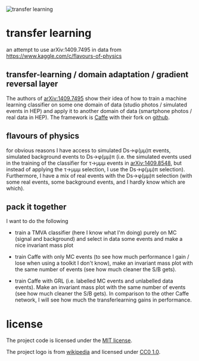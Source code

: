 ![transfer learning](https://upload.wikimedia.org/wikipedia/commons/thumb/a/ad/Knowledge_transfer.svg/312px-Knowledge_transfer.svg.png)

# transfer learning

an attempt to use arXiv:1409.7495 in data from https://www.kaggle.com/c/flavours-of-physics

## transfer-learning / domain adaptation / gradient reversal layer


The authors of [arXiv:1409.7495](http://arxiv.org/abs/1409.7495) show their
idea of how to train a machine learning classifier on some one domain of data
(studio photos / simulated events in HEP) and apply it to another domain of
data (smartphone photos / real data in HEP). The framework is
[Caffe](http://caffe.berkeleyvision.org/) with their fork on
[github](https://github.com/ddtm/caffe/tree/grl).

## flavours of physics

for obvious reasons I have access to simulated Ds→φ(µµ)π events, simulated
background events to Ds→φ(µµ)π (i.e. the simulated events used in the training
of the classifier for τ→µµµ events in
[arXiv:1409.8548](http://arxiv.org/abs/1409.8548), but instead of applying the
τ→µµµ selection, I use the Ds→φ(µµ)π selection). Furthermore, I have a mix of
real events with the Ds→φ(µµ)π selection (with some real events, some
background events, and I hardly know which are which).

## pack it together

I want to do the following

 - train a TMVA classifier (here I know what I'm doing) purely on MC (signal
   and background) and select in data some events and make a nice invariant
   mass plot

 - train Caffe with only MC events (to see how much performance I gain / lose
   when using a toolkit I don't know), make an invariant mass plot with the
   same number of events (see how much cleaner the S/B gets).

 - train Caffe with GRL (i.e. labelled MC events and unlabelled data events).
   Make an invariant mass plot with the same number of events (see how much
   cleaner the S/B gets). In comparison to the other Caffe network, I will see
   how much the transferlearning gains in performance.


# license

The project code is licensed under the [MIT license](LICENSE).

The project logo is from
[wikipedia](https://commons.wikimedia.org/wiki/File:Knowledge_transfer.svgy)
and licensed under [CC0
1.0](https://creativecommons.org/publicdomain/zero/1.0/deed.en).

